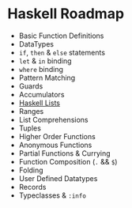 # Haskell Roadmap

- Basic Function Definitions
- DataTypes
- `if`, `then` & `else` statements
- `let` & `in` binding
- `where` binding
- Pattern Matching
- Guards
- Accumulators
- [Haskell Lists](https://downloads.haskell.org/ghc/latest/docs/libraries/base-4.17.0.0/Data-List.html)
- Ranges
- List Comprehensions
- Tuples
- Higher Order Functions
- Anonymous Functions
- Partial Functions & Currying
- Function Composition (`.` && `$`)
- Folding
- User Defined Datatypes
- Records
- Typeclasses & `:info`
